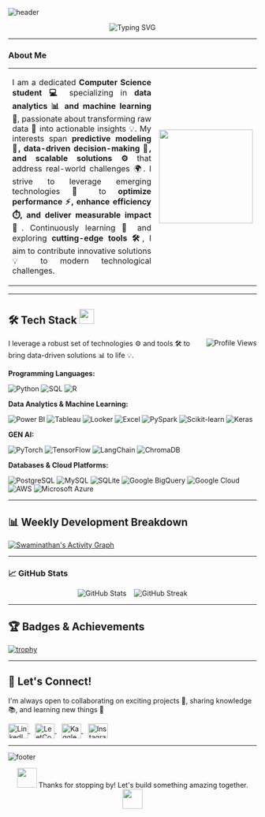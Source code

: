 <!-- Animated Wavy Banner -->
![header](https://capsule-render.vercel.app/api?type=waving&color=0:FF5733,100:FFC300&height=180&section=header&text=Swaminathan%20K&fontSize=40&fontColor=fff&animation=twinkling)

<!-- Animated Typing Banner -->
<p align="center">
  <img src="https://readme-typing-svg.herokuapp.com?font=Fira+Code&size=28&pause=1000&color=00F7FF&center=true&vCenter=true&width=800&lines=👋+Hi+there!+I'm+Swaminathan+K;📊+Data+Analyst+%7C+ML+Enthusiast;🤖+GenAI+Innovator;📈+Turning+Data+into+Insights;💡+Always+Learning+%26+Exploring;🚀+Let's+Build+Something+Amazing" alt="Typing SVG" />
</p>

---

### About Me

<table>
<tr>
<td width="75%">
<p align="justify">
I am a dedicated <b>Computer Science student 💻</b> specializing in <b>data analytics 📊 and machine learning 🤖</b>, passionate about transforming raw data 📂 into actionable insights 💡.  
My interests span <b>predictive modeling 🔮, data-driven decision-making 🧠, and scalable solutions ⚙️</b> that address real-world challenges 🌍.  
I strive to leverage emerging technologies 🚀 to <b>optimize performance ⚡, enhance efficiency ⏱️, and deliver measurable impact 🎯</b>.  
Continuously learning 📖 and exploring <b>cutting-edge tools 🛠️</b>, I aim to contribute innovative solutions 💡 to modern technological challenges.  
</p>
</td>
<td width="25%" align="center">
<img src="https://media.giphy.com/media/v1.Y2lkPWVjZjA1ZTQ3eWU4bnA0a2kxNW4xaXVnYzRscmtmYXRuMThsaWI1eXc5d3lwcmUyNyZlcD12MV9naWZzX3NlYXJjaCZjdD1n/OumCa12QC9CIvBe2c1/giphy.gif" width="190"/>
</td>
</tr>
</table>

---

## 🛠️ Tech Stack <img src="https://media.giphy.com/media/13HgwGsXF0aiGY/giphy.gif" width="30"> 
<img src="https://komarev.com/ghpvc/?username=Swaminathan-5&label=Profile%20Views&color=ff4500&style=for-the-badge" alt="Profile Views" align="right"/>

<p>I leverage a robust set of technologies ⚙️ and tools 🛠️ to bring data-driven solutions 📊 to life 💡.</p>

**Programming Languages:**  
<p>
  <img src="https://img.shields.io/badge/Python-3776AB?style=for-the-badge&logo=python&logoColor=white" alt="Python" />  
  <img src="https://img.shields.io/badge/SQL-336791?style=for-the-badge&logo=postgresql&logoColor=white" alt="SQL" />  
  <img src="https://img.shields.io/badge/R-1f77b4?style=for-the-badge&logo=r&logoColor=white" alt="R" />  
</p>

**Data Analytics & Machine Learning:**  
<p>
  <img src="https://img.shields.io/badge/Power_BI-F2C811?style=for-the-badge&logo=power-bi&logoColor=black" alt="Power BI" />  
  <img src="https://img.shields.io/badge/Tableau-FF6600?style=for-the-badge&logo=tableau&logoColor=white" alt="Tableau" />  
  <img src="https://img.shields.io/badge/Looker-4285F4?style=for-the-badge&logo=looker&logoColor=white" alt="Looker" />  
  <img src="https://img.shields.io/badge/Excel-107C41?style=for-the-badge&logo=microsoft-excel&logoColor=white" alt="Excel" />  
  <img src="https://img.shields.io/badge/PySpark-E25A1C?style=for-the-badge&logo=apache-spark&logoColor=white" alt="PySpark" />  
  <img src="https://img.shields.io/badge/scikit--learn-F7931E?style=for-the-badge&logo=scikit-learn&logoColor=white" alt="Scikit-learn" />  
  <img src="https://img.shields.io/badge/Keras-C60000?style=for-the-badge&logo=keras&logoColor=white" alt="Keras" />  
</p>

**GEN AI:**  
<p>
  <img src="https://img.shields.io/badge/PyTorch-EE4C2C?style=for-the-badge&logo=pytorch&logoColor=white" alt="PyTorch" />  
  <img src="https://img.shields.io/badge/TensorFlow-FF6F00?style=for-the-badge&logo=tensorflow&logoColor=white" alt="TensorFlow" />  
  <img src="https://img.shields.io/badge/LangChain-1C3C3C?style=for-the-badge&logo=chainlink&logoColor=white" alt="LangChain" />  
  <img src="https://img.shields.io/badge/ChromaDB-2E7D32?style=for-the-badge&logo=databricks&logoColor=white" alt="ChromaDB" />  
</p>

**Databases & Cloud Platforms:**  
<p>
  <img src="https://img.shields.io/badge/PostgreSQL-003B57?style=for-the-badge&logo=postgresql&logoColor=white" alt="PostgreSQL" />  
  <img src="https://img.shields.io/badge/MySQL-005C84?style=for-the-badge&logo=mysql&logoColor=white" alt="MySQL" />  
  <img src="https://img.shields.io/badge/SQLite-003B57?style=for-the-badge&logo=sqlite&logoColor=white" alt="SQLite" />  
  <img src="https://img.shields.io/badge/BigQuery-1A73E8?style=for-the-badge&logo=google-cloud&logoColor=white" alt="Google BigQuery" />  
  <img src="https://img.shields.io/badge/Google_Cloud-F4B400?style=for-the-badge&logo=google-cloud&logoColor=black" alt="Google Cloud" />  
  <img src="https://img.shields.io/badge/AWS-FF9900?style=for-the-badge&logo=amazon-aws&logoColor=white" alt="AWS" />  
  <img src="https://img.shields.io/badge/Azure-0072C6?style=for-the-badge&logo=microsoft-azure&logoColor=white" alt="Microsoft Azure" />  
</p>

---

## 📊 Weekly Development Breakdown

[![Swaminathan's Activity Graph](https://github-readme-activity-graph.vercel.app/graph?username=Swaminathan-5&theme=react-dark&area=true&hide_border=true&custom_title=Contribution+Graph)](https://github.com/ashutosh00710/github-readme-activity-graph)

---

### 📈 GitHub Stats

<p align="center">
  <img src="https://github-readme-stats.vercel.app/api?username=Swaminathan-5&show_icons=true&theme=github_dark&hide_border=true&cache_seconds=1800" alt="GitHub Stats" />
  &nbsp;&nbsp;
  <img src="https://github-readme-streak-stats.herokuapp.com?user=Swaminathan-5&theme=github-dark&hide_border=true&date_format=M%20j%5B%2C%20Y%5D" alt="GitHub Streak" />
</p>

---

## 🏆 Badges & Achievements

[![trophy](https://github-profile-trophy.vercel.app/?username=Swaminathan-5&theme=juicyfresh&margin-w=15&margin-h=15)](https://github.com/ryo-ma/github-profile-trophy)

---

## 🤝 Let's Connect!

I'm always open to collaborating on exciting projects 🤝, sharing knowledge 📚, and learning new things 🌱

<p align="left">
  <a href="https://www.linkedin.com/in/swami2004/" target="blank" style="margin-right: 10px;">
    <img align="center" src="https://raw.githubusercontent.com/rahuldkjain/github-profile-readme-generator/master/src/images/icons/Social/linked-in-alt.svg" alt="LinkedIn" height="30" width="40" />
  </a>
  <a href="https://leetcode.com/u/Swaminathan2004/" target="blank" style="margin-right: 10px;">
    <img align="center" src="https://raw.githubusercontent.com/rahuldkjain/github-profile-readme-generator/master/src/images/icons/Social/leet-code.svg" alt="LeetCode" height="30" width="40" />
  </a>
  <a href="https://kaggle.com/mike2207" target="blank" style="margin-right: 10px;">
    <img align="center" src="https://raw.githubusercontent.com/rahuldkjain/github-profile-readme-generator/master/src/images/icons/Social/kaggle.svg" alt="Kaggle" height="30" width="40" />
  </a>
  <a href="https://instagram.com/mikeonstrings" target="blank" style="margin-right: 10px;">
    <img align="center" src="https://raw.githubusercontent.com/rahuldkjain/github-profile-readme-generator/master/src/images/icons/Social/instagram.svg" alt="Instagram" height="30" width="40" />
  </a>
</p>

---

<!-- Animated Footer Wave -->
![footer](https://capsule-render.vercel.app/api?type=waving&color=0:FF5733,100:FFC300&height=120&section=footer)

<p align="center">
  <img src="https://media.giphy.com/media/hvRJCLFzcasrR4ia7z/giphy.gif" width="40"> 
  Thanks for stopping by! Let's build something amazing together. 
  <img src="https://media.giphy.com/media/hvRJCLFzcasrR4ia7z/giphy.gif" width="40">
</p>
